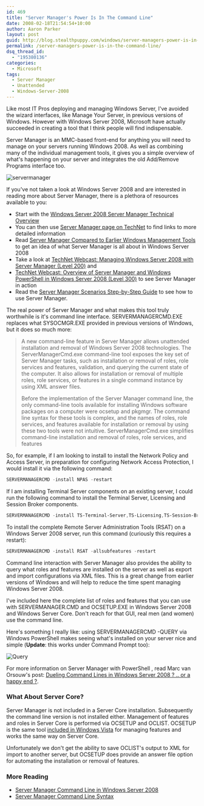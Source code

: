 ```yaml
---
id: 469
title: "Server Manager's Power Is In The Command Line"
date: 2008-02-18T21:54:54+10:00
author: Aaron Parker
layout: post
guid: http://blog.stealthpuppy.com/windows/server-managers-power-is-in-the-command-line
permalink: /server-managers-power-is-in-the-command-line/
dsq_thread_id:
  - "195380136"
categories:
  - Microsoft
tags:
  - Server Manager
  - Unattended
  - Windows-Server-2008
---
```

Like most IT Pros deploying and managing Windows Server, I've avoided the wizard interfaces, like Manage Your Server, in previous versions of Windows. However with Windows Server 2008, Microsoft have actually succeeded in creating a tool that I think people will find indispensable.

Server Manager is an MMC-based front-end for anything you will need to manage on your servers running Windows 2008. As well as combining many of the individual management tools, it gives you a simple overview of what's happening on your server and integrates the old Add/Remove Programs interface too.

![servermanager]({{site.baseurl}}/media/2008/02/servermanager.png)

If you've not taken a look at Windows Server 2008 and are interested in reading more about Server Manager, there is a plethora of resources available to you:

  * Start with the [Windows Server 2008 Server Manager Technical Overview](http://technet2.microsoft.com/windowsserver2008/en/library/18dd1257-2cd1-48f0-91f1-3012cf0fcc831033.mspx?mfr=true)
  * You can then use [Server Manager page on TechNet](http://technet2.microsoft.com/windowsserver2008/en/servermanager/default.mspx) to find links to more detailed information
  * Read [Server Manager Compared to Earlier Windows Management Tools](http://go.microsoft.com/fwlink/?LinkId=92732) to get an idea of what Server Manager is all about in Windows Server 2008
  * Take a look at [TechNet Webcast: Managing Windows Server 2008 with Server Manager (Level 200)](http://www.microsoft.com/events/EventDetails.aspx?CMTYSvcSource=MSCOMMedia&Params=%7eCMTYDataSvcParams%5e%7earg+Name%3d%22ID%22+Value%3d%221032358383%22%2f%5e%7earg+Name%3d%22ProviderID%22+Value%3d%22A6B43178-497C-4225-BA42-DF595171F04C%22%2f%5e%7earg+Name%3d%22lang%22+Value%3d%22en%22%2f%5e%7earg+Name%3d%22cr%22+Value%3d%22US%22%2f%5e%7esParams%5e%7e%2fsParams%5e%7e%2fCMTYDataSvcParams%5e) and
  * [TechNet Webcast: Overview of Server Manager and Windows PowerShell in Windows Server 2008 (Level 300)](http://go.microsoft.com/fwlink/?LinkId=92591) to see Server Manager in action
  * Read the [Server Manager Scenarios Step-by-Step Guide](http://download.microsoft.com/download/b/1/0/b106fc39-936c-4857-a6ea-3fb9d1f37063/Server%20Manager%20Scenarios%20Step-by-Step%20Guide.doc) to see how to use Server Manager.

The real power of Server Manager and what makes this tool truly worthwhile is it's command line interface. SERVERMANAGERCMD.EXE replaces what SYSOCMGR.EXE provided in previous versions of Windows, but it does so much more:

> A new command-line feature in Server Manager allows unattended installation and removal of Windows Server 2008 technologies. The ServerManagerCmd.exe command-line tool exposes the key set of Server Manager tasks, such as installation or removal of roles, role services and features, validation, and querying the current state of the computer. It also allows for installation or removal of multiple roles, role services, or features in a single command instance by using XML answer files.
> 
> Before the implementation of the Server Manager command line, the only command-line tools available for installing Windows software packages on a computer were ocsetup and pkgmgr. The command line syntax for these tools is complex, and the names of roles, role services, and features available for installation or removal by using these two tools were not intuitive. ServerManagerCmd.exe simplifies command-line installation and removal of roles, role services, and features

So, for example, if I am looking to install to install the Network Policy and Access Server, in preparation for configuring Network Access Protection, I would install it via the following command:

```powershell
SERVERMANAGERCMD -install NPAS -restart
```

If I am installing Terminal Server components on an existing server, I could run the following command to install the Terminal Server, Licensing and Session Broker components.

```powershell
SERVERMANAGERCMD -install TS-Terminal-Server,TS-Licensing,TS-Session-Broker -restart
```

To install the complete Remote Server Administration Tools (RSAT) on a Windows Server 2008 server, run this command (curiously this requires a restart):

```powershell
SERVERMANAGERCMD -install RSAT -allsubfeatures -restart
```

Command line interaction with Server Manager also provides the ability to query what roles and features are installed on the server as well as export and import configurations via XML files. This is a great change from earlier versions of Windows and will help to reduce the time spent managing Windows Server 2008.

I've included here the complete list of roles and features that you can use with SERVERMANAGER.CMD and OCSETUP.EXE in Windows Server 2008 and Windows Server Core. Don't reach for that GUI, real men (and women) use the command line.

Here's something I really like: using SERVERMANAGERCMD -QUERY via Windows PowerShell makes seeing what's installed on your server nice and simple (**Update**: this works under Command Prompt too):

![Query]({{site.baseurl}}/media/2008/02/query.png)

For more information on Server Manager with PowerShell , read Marc van Orsouw's post: [Dueling Command Lines in Windows Server 2008 ? .. or a happy end ?](http://thepowershellguy.com/blogs/posh/archive/2007/05/23/dueling-command-lines-in-windows-server-2008-or-a-happy-end.aspx).

### What About Server Core?

Server Manager is not included in a Server Core installation. Subsequently the command line version is not installed either. Management of features and roles in Server Core is performed via OCSETUP and OCLIST. OCSETUP is the same tool [included in Windows Vista](http://technet2.microsoft.com/WindowsVista/en/library/ced21f54-456d-4936-88a1-a0e42eea3ca31033.mspx?mfr=true) for managing features and works the same way on Server Core.

Unfortunately we don't get the ability to save OCLIST's output to XML for import to another server, but OCSETUP does provide an answer file option for automating the installation or removal of features.

### More Reading

  * [Server Manager Command Line in Windows Server 2008](http://edge.technet.com/Media/539/)
  * [Server Manager Command Line Syntax](http://technet2.microsoft.com/WindowsServer2008/en/library/e7edce1d-442c-4ec3-b324-c748e4f937551033.mspx#BKMK_cmdline)
